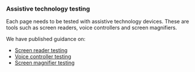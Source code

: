 ### Assistive technology testing

Each page needs to be tested with assistive technology devices. These are tools such as screen readers, voice controllers and screen magnifiers.

We have published guidance on:
- [Screen reader testing](/best-practice/screen-reader-testing)
- [Voice controller testing](/best-practice/voice-controller-testing)
- [Screen magnifier testing](/best-practice/screen-magnifier-testing)
